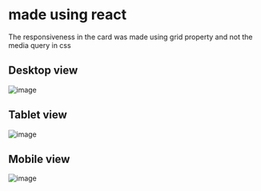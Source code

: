 # made using react
The responsiveness in the card was made using grid property and not the media query in css
## Desktop view
![image](https://user-images.githubusercontent.com/97385810/193441058-4aba8f3f-64af-422f-abd2-ef61d9f551c3.png)
## Tablet view
![image](https://user-images.githubusercontent.com/97385810/193441112-9f12a75e-4128-4563-bbf3-991aa98e58ed.png)
## Mobile view
![image](https://user-images.githubusercontent.com/97385810/193441201-cf251161-05ad-4bff-ba85-7db83392d3a8.png)
